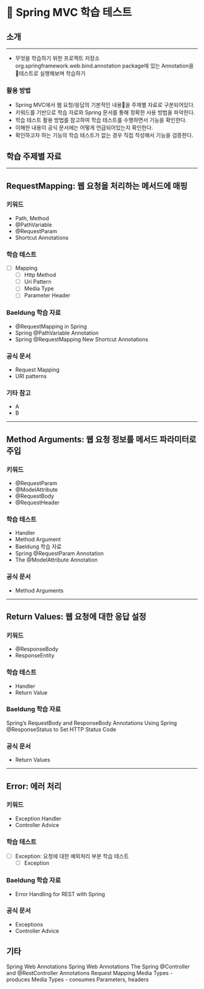 # 📖 Spring MVC 학습 테스트
## 소개
***
- 무엇을 학습하기 위한 프로젝트 저장소
  org.springframework.web.bind.annotation package에 있는 Annotation을 테스트로 실행해보며 학습하기
### 활용 방법

- Spring MVC에서 웹 요청/응답의 기본적인 내용을 주제별 자료로 구분되어있다.
- 키워드를 기반으로 학습 자료와 Spring 문서를 통해 정확한 사용 방법을 파악한다.
- 학습 테스트 활용 방법를 참고하여 학습 테스트를 수행하면서 기능을 확인한다.
- 이해한 내용이 공식 문서에는 어떻게 언급되어있는지 확인한다.
- 확인하고자 하는 기능의 학습 테스트가 없는 경우 직접 작성해서 기능을 검증한다.
## 학습 주제별 자료
***
## RequestMapping: 웹 요청을 처리하는 메서드에 매핑
### 키워드
- Path, Method
- @PathVariable
- @RequestParam
- Shortcut Annotations
### 학습 테스트
-[ ] Mapping
  -[ ] Http Method
  -[ ] Uri Pattern
  -[ ] Media Type
  -[ ] Parameter Header
### Baeldung 학습 자료
- @RequestMapping in Spring
- Spring @PathVariable Annotation
- Spring @RequestMapping New Shortcut Annotations
### 공식 문서
- Request Mapping
- URI patterns
### 기타 참고
- A
- B
***
## Method Arguments: 웹 요청 정보를 메서드 파라미터로 주입
### 키워드
- @RequestParam
- @ModelAttribute
- @RequestBody
- @RequestHeader
### 학습 테스트
- Handler
- Method Argument
- Baeldung 학습 자료
- Spring @RequestParam Annotation
- The @ModelAttribute Annotation
### 공식 문서
- Method Arguments
***
## Return Values: 웹 요청에 대한 응답 설정
### 키워드
- @ResponseBody
- ResponseEntity
### 학습 테스트
- Handler
- Return Value
### Baeldung 학습 자료
Spring’s RequestBody and ResponseBody Annotations
Using Spring @ResponseStatus to Set HTTP Status Code
### 공식 문서
- Return Values
***
## Error: 에러 처리
### 키워드
- Exception Handler
- Controller Advice 
### 학습 테스트
- [ ] Exception: 요청에 대한 예외처리 부분 학습 테스트
  - [ ] Exception
### Baeldung 학습 자료
- Error Handling for REST with Spring
### 공식 문서
- Exceptions
- Controller Advice
## 기타
Spring Web Annotations
Spring Web Annotations
The Spring @Controller and @RestController Annotations
Request Mapping
Media Types - produces
Media Types - consumes
Parameters, headers